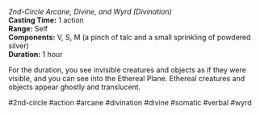 *2nd-Circle Arcane, Divine, and Wyrd (Divination)*    
**Casting Time:** 1 action    
**Range:** Self  
**Components:** V, S, M (a pinch of talc and a small sprinkling of powdered silver)  
**Duration:** 1 hour

For the duration, you see invisible creatures and objects as if they were visible, and you can see into the Ethereal Plane. Ethereal creatures and objects appear ghostly and translucent.



#2nd-circle #action #arcane #divination #divine #somatic #verbal #wyrd
